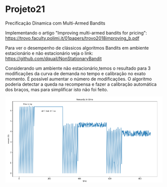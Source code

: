 # Projeto21
Precificação Dinamica com Multi-Armed Bandits

Implementando o artigo "Improving multi-armed bandits for pricing":
https://trovo.faculty.polimi.it/01papers/trovo2018improving_b.pdf

Para ver o desempenho de clássicos algoritmos Bandits em ambiente
estacionário e não estacionário veja o link:
https://github.com/dquail/NonStationaryBandit

Considerando um ambiente não estacionário,temos o resultado para 3 modificações
da curva de demanda no tempo e calibração no exato momento.
É possível aumentar o número de modificações. O algoritmo poderia detectar a queda na recompensa e
fazer a calibração automática dos braços, mas para simplificar isto não foi feito.


![Recompensa no tempo](https://github.com/rodfloripa/Projeto21/blob/main/img.png?raw=true)
